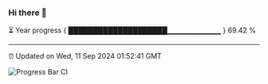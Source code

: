 ### Hi there 👋

⏳ Year progress { ████████████████████▁▁▁▁▁▁▁▁▁▁ } 69.42 %

---

⏰ Updated on Wed, 11 Sep 2024 01:52:41 GMT

![Progress Bar CI](https://github.com/IshwaranRudhara/GIT-ACTION/workflows/Progress%20Bar%20CI/badge.svg)
